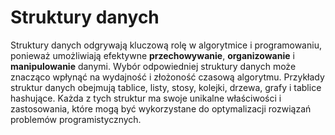# Struktury danych

Struktury danych odgrywają kluczową rolę w algorytmice i programowaniu, ponieważ umożliwiają efektywne **przechowywanie**, **organizowanie** i **manipulowanie** danymi. Wybór odpowiedniej struktury danych może znacząco wpłynąć na wydajność i złożoność czasową algorytmu. Przykłady struktur danych obejmują tablice, listy, stosy, kolejki, drzewa, grafy i tablice hashujące. Każda z tych struktur ma swoje unikalne właściwości i zastosowania, które mogą być wykorzystane do optymalizacji rozwiązań problemów programistycznych.

